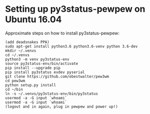 Setting up py3status-pewpew on Ubuntu 16.04
===========================================
Approximate steps on how to install py3status-pewpew:

    (add deadsnakes PPA)
    sudo apt-get install python3.6 python3.6-venv python 3.6-dev
    mkdir ~/.venvs
    cd ~/.venvs
    python3 -m venv py3status-env
    source py3status-env/bin/activate
    pip install --upgrade pip
    pip install py3status evdev pyserial
    git clone https://github.com/obestwalter/pew3wm
    cd pew3wm
    python setup.py install
    cd ~/bin
    ln -s ~/.venvs/py3status-env/bin/py3status
    usermod -a -G input `whoami`
    usermod -a -G input `whoami`
    (logout and in again, plug in pewpew and power up!)
 
